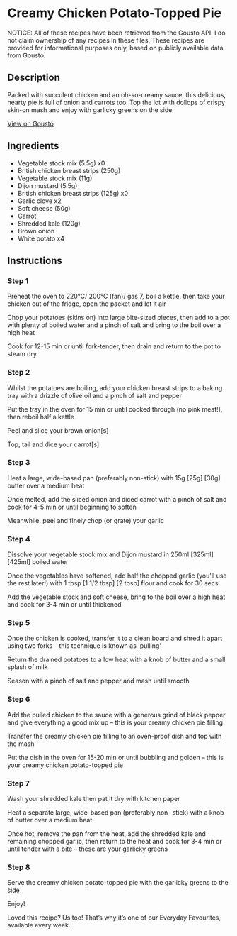 # Creamy Chicken Potato-Topped Pie

NOTICE: All of these recipes have been retrieved from the Gousto API. I do not claim ownership of any recipes in these files. These recipes are provided for informational purposes only, based on publicly available data from Gousto.

## Description

Packed with succulent chicken and an oh-so-creamy sauce, this delicious, hearty pie is full of onion and carrots too. Top the lot with dollops of crispy skin-on mash and enjoy with garlicky greens on the side.

[View on Gousto](https://www.gousto.co.uk/recipes/cookbook/creamy-chicken-potato-topped-pie)

## Ingredients

- Vegetable stock mix (5.5g) x0
- British chicken breast strips (250g)
- Vegetable stock mix (11g)
- Dijon mustard (5.5g)
- British chicken breast strips (125g) x0
- Garlic clove x2
- Soft cheese (50g)
- Carrot
- Shredded kale (120g)
- Brown onion
- White potato x4

## Instructions


### Step 1

Preheat the oven to 220°C/ 200°C (fan)/ gas 7, boil a kettle, then take your chicken out of the fridge, open the packet and let it air

Chop your potatoes (skins on) into large bite-sized pieces, then add to a pot with plenty of boiled water and a pinch of salt and bring to the boil over a high heat

Cook for 12-15 min or until fork-tender, then drain and return to the pot to steam dry


### Step 2

Whilst the potatoes are boiling, add your chicken breast strips to a baking tray with a drizzle of olive oil and a pinch of salt and pepper

Put the tray in the oven for 15 min or until cooked through (no pink meat!), then reboil half a kettle

Peel and slice your brown onion[s]

Top, tail and dice your carrot[s]


### Step 3

Heat a large, wide-based pan (preferably non-stick) with 15g <span class="text-purple">[25g]</span> <span class="text-danger">[30g]</span> butter over a medium heat

Once melted, add the sliced onion and diced carrot with a pinch of salt and cook for 4-5 min or until beginning to soften

Meanwhile, peel and finely chop (or grate) your garlic


### Step 4

Dissolve your vegetable stock mix and Dijon mustard in 250ml <span class="text-purple">[325ml]</span><span class="text-danger"> [425ml]</span> boiled water

Once the vegetables have softened, add half the chopped garlic (you'll use the rest later!) with 1 tbsp<span class="text-purple"> [1 1/2 tbsp]</span><span class="text-danger"> [2 tbsp]</span> flour and cook for 30 secs

Add the vegetable stock and soft cheese, bring to the boil over a high heat and cook for 3-4 min or until thickened


### Step 5

Once the chicken is cooked, transfer it to a clean board and shred it apart using two forks – this technique is known as 'pulling'

Return the drained potatoes to a low heat with a knob of butter and a small splash of milk

Season with a pinch of salt and pepper and mash until smooth


### Step 6

Add the pulled chicken to the sauce with a generous grind of black pepper and give everything a good mix up – this is your creamy chicken pie filling

Transfer the creamy chicken pie filling to an oven-proof dish and top with the mash

Put the dish in the oven for 15-20 min or until bubbling and golden – this is your creamy chicken potato-topped pie


### Step 7

Wash your shredded kale then pat it dry with kitchen paper

Heat a separate large, wide-based pan (preferably non- stick) with a knob of butter over a medium heat

Once hot, remove the pan from the heat, add the shredded kale and remaining chopped garlic, then return to the heat and cook for 3-4 min or until tender with a bite – these are your garlicky greens

### Step 8

Serve the creamy chicken potato-topped pie with the garlicky greens to the side

Enjoy!

<span class="text-danger">Loved this recipe? Us too! That’s why it’s one of our Everyday Favourites, available every week.</span>

